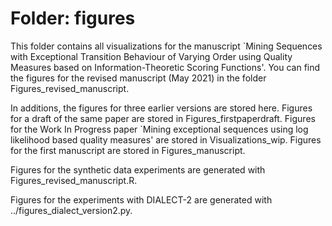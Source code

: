 # Folder: figures

This folder contains all visualizations for the manuscript `Mining Sequences with Exceptional Transition Behaviour of Varying Order using Quality Measures based on Information-Theoretic Scoring Functions'. You can find the figures for the revised manuscript (May 2021) in the folder Figures_revised_manuscript.

In additions, the figures for three earlier versions are stored here. Figures for a draft of the same paper are stored in Figures_firstpaperdraft. Figures for the Work In Progress paper `Mining exceptional sequences using log likelihood based quality measures' are stored in Visualizations_wip. Figures for the first manuscript are stored in Figures_manuscript. 

Figures for the synthetic data experiments are generated with Figures_revised_manuscript.R.

Figures for the experiments with DIALECT-2 are generated with ../figures_dialect_version2.py.



